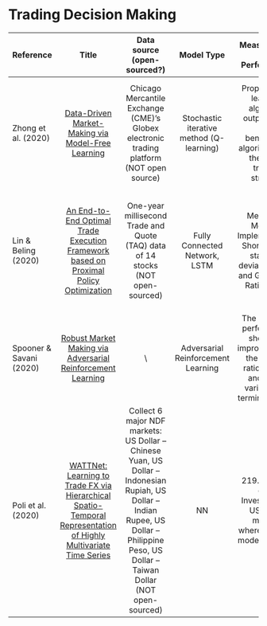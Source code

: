 # Trading Decision Making

| Reference | Title | Data source (open-sourced?) | Model Type | Measurement & Performance | Time Span | Primary Research Problem | CS or Eco |
| --------------- | :-----------: | :-----------: | :-----------: | :--------------: | :-----------: | :-----------: | :--------------: |
| Zhong et al. (2020) | [Data-Driven Market-Making via Model-Free Learning](https://www.ijcai.org/Proceedings/2020/615) | Chicago Mercantile Exchange (CME)’s Globex  electronic trading platform (NOT open source) | Stochastic iterative method (Q- learning) | Proposed Q-learning algorithm outperforms two benchmark algorithms and the firm’s trading strategy | 01/01/2019- 31/12/2019 | Study when a market-making firm should place orders to maximize their expected net profit, while also constraining risk | Eco |
| Lin & Beling (2020) | [An End-to-End Optimal Trade Execution Framework based on Proximal Policy Optimization](https://www.ijcai.org/Proceedings/2020/627) | One-year millisecond Trade and Quote (TAQ) data of 14 stocks (NOT open-sourced) | Fully Connected Network, LSTM | Measures: Mean of Implementation Shortfall (IS), standard deviation of IS, and Gain-Loss Ratio (GLR) | -/01/2018- -/12/2018 | Based on Limit Order Book (LOB) information such as bid or ask prices, make trading decision directly without manually attributes | CS |
| Spooner & Savani (2020) | [Robust Market Making via Adversarial Reinforcement Learning](https://arxiv.org/abs/2003.01820) | \ | Adversarial Reinforcement Learning | The resulting performance shows an improvement in the Sharpe ratio of 0.27 and lower variance on terminal wealth | \ | Use Adversarial Reinforcement Learning to product market making agents | CS | 
| Poli et al. (2020) | [WATTNet: Learning to Trade FX via Hierarchical Spatio-Temporal Representation of Highly Multivariate Time Series](https://arxiv.org/abs/1909.10801) |Collect 6 major NDF markets: US Dollar – Chinese Yuan, US Dollar – Indonesian Rupiah, US Dollar – Indian Rupee, US Dollar – Philippine Peso, US Dollar – Taiwan Dollar (NOT open-sourced) | NN | 219.1 Return over Investment in USDCNY market, whereas LSTM model got 74.3 | 10/09/2013-17/06/2019 | Focus on non-deliverable forward (NDF) selection, which is a derivatives contract used in foreign ex- change (FX) trading | CS | 


